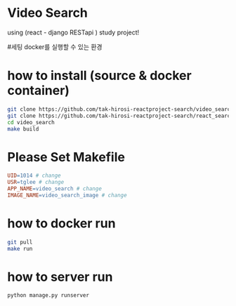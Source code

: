 
# Video Search
using (react - django RESTapi ) study project!

#세팅
docker를 실행할 수 있는 환경


# how to install (source & docker container)
```bash
git clone https://github.com/tak-hirosi-reactproject-search/video_search.git
git clone https://github.com/tak-hirosi-reactproject-search/react_search_project.git
cd video_search
make build
```

# Please Set Makefile
```Makefile
UID=1014 # change
USR=tglee # change
APP_NAME=video_search # change
IMAGE_NAME=video_search_image # change
```

# how to docker run
```bash
git pull
make run
```

# how to server run
```bash
python manage.py runserver
```
